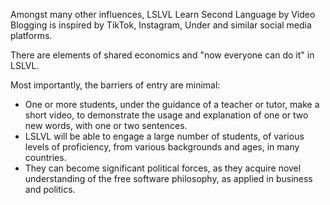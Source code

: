 Amongst many other influences, LSLVL Learn Second
Language by Video Blogging is inspired by TikTok, Instagram,
Under and similar social media platforms.

There are elements of shared economics and "now
everyone can do it" in LSLVL.

Most importantly, the barriers of entry are minimal:

- One or more students, under the guidance of a teacher or tutor, make a short video, to demonstrate the usage and explanation of one or two new words, with one or two sentences.
- LSLVL will be able to engage a large number of students, of various levels of proficiency, from various backgrounds and ages, in many countries. 
- They can become significant political forces, as they acquire novel understanding of the free software philosophy, as applied in business and politics.
